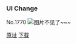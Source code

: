 ### UI Change
No.1770
![图片不见了~~~](https://imgs.xkcd.com/comics/ui_change.png)

[原址](https://xkcd.com//1770) [下载](https://imgs.xkcd.com/comics/ui_change.png)


